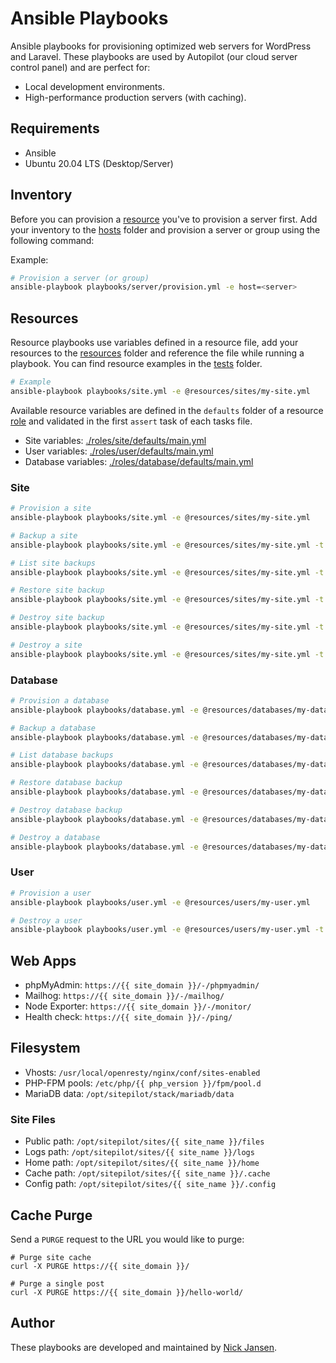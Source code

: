 # Ansible Playbooks

Ansible playbooks for provisioning optimized web servers for WordPress and Laravel. These playbooks are used by Autopilot (our cloud server control panel) and are perfect for:

* Local development environments.
* High-performance production servers (with caching).
 
## Requirements

* Ansible
* Ubuntu 20.04 LTS (Desktop/Server)

## Inventory

Before you can provision a [resource](#resources) you've to provision a server first. Add your inventory to the [hosts](./hosts) folder and provision a server or group using the following command:

Example:
```bash
# Provision a server (or group)
ansible-playbook playbooks/server/provision.yml -e host=<server>
```

## Resources

Resource playbooks use variables defined in a resource file, add your resources to the [resources](./resources) folder and reference the file while running a playbook. You can find resource examples in the [tests](./tests) folder.

```bash
# Example
ansible-playbook playbooks/site.yml -e @resources/sites/my-site.yml
```

Available resource variables are defined in the `defaults` folder of a resource [role](./roles) and validated in the first `assert` task of each tasks file.

* Site variables: [./roles/site/defaults/main.yml](./roles/site/defaults/main.yml)
* User variables: [./roles/user/defaults/main.yml](./roles/user/defaults/main.yml)
* Database variables: [./roles/database/defaults/main.yml](./roles/database/defaults/main.yml)

### Site

```bash
# Provision a site
ansible-playbook playbooks/site.yml -e @resources/sites/my-site.yml

# Backup a site
ansible-playbook playbooks/site.yml -e @resources/sites/my-site.yml -t backup

# List site backups
ansible-playbook playbooks/site.yml -e @resources/sites/my-site.yml -t backup/list

# Restore site backup
ansible-playbook playbooks/site.yml -e @resources/sites/my-site.yml -t backup/restore

# Destroy site backup
ansible-playbook playbooks/site.yml -e @resources/sites/my-site.yml -t backup/destroy

# Destroy a site
ansible-playbook playbooks/site.yml -e @resources/sites/my-site.yml -t destroy
```

### Database

```bash
# Provision a database
ansible-playbook playbooks/database.yml -e @resources/databases/my-database.yml

# Backup a database
ansible-playbook playbooks/database.yml -e @resources/databases/my-database.yml -t backup

# List database backups
ansible-playbook playbooks/database.yml -e @resources/databases/my-database.yml -t backup/list

# Restore database backup
ansible-playbook playbooks/database.yml -e @resources/databases/my-database.yml -t backup/restore

# Destroy database backup
ansible-playbook playbooks/database.yml -e @resources/databases/my-database.yml -t backup/destroy

# Destroy a database
ansible-playbook playbooks/database.yml -e @resources/databases/my-database.yml -t destroy
```

### User

```bash
# Provision a user
ansible-playbook playbooks/user.yml -e @resources/users/my-user.yml

# Destroy a user
ansible-playbook playbooks/user.yml -e @resources/users/my-user.yml -t destroy
```

## Web Apps

* phpMyAdmin: `https://{{ site_domain }}/-/phpmyadmin/`
* Mailhog: `https://{{ site_domain }}/-/mailhog/`
* Node Exporter: `https://{{ site_domain }}/-/monitor/`
* Health check: `https://{{ site_domain }}/-/ping/`

## Filesystem

* Vhosts: `/usr/local/openresty/nginx/conf/sites-enabled`
* PHP-FPM pools: `/etc/php/{{ php_version }}/fpm/pool.d`
* MariaDB data: `/opt/sitepilot/stack/mariadb/data`

### Site Files

* Public path: `/opt/sitepilot/sites/{{ site_name }}/files`
* Logs path: `/opt/sitepilot/sites/{{ site_name }}/logs`
* Home path: `/opt/sitepilot/sites/{{ site_name }}/home`
* Cache path: `/opt/sitepilot/sites/{{ site_name }}/.cache`
* Config path: `/opt/sitepilot/sites/{{ site_name }}/.config`

## Cache Purge

Send a `PURGE` request to the URL you would like to purge:

```
# Purge site cache
curl -X PURGE https://{{ site_domain }}/

# Purge a single post
curl -X PURGE https://{{ site_domain }}/hello-world/
```

## Author

These playbooks are developed and maintained by [Nick Jansen](https://sitepilot.io/).